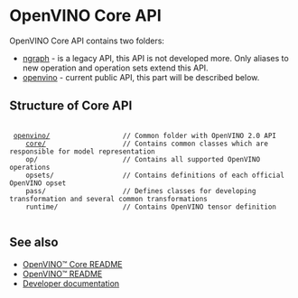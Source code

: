# OpenVINO Core API

OpenVINO Core API contains two folders:
 * [ngraph](../include/ngraph/) - is a legacy API, this API is not developed more. Only aliases to new operation and operation sets extend this API.
 * [openvino](../include/openvino/) - current public API, this part will be described below.

## Structure of Core API
<pre>
 <code>
 <a href="../include/openvino">openvino/</a>                  // Common folder with OpenVINO 2.0 API
    <a href="../include/openvino/core/">core/</a>                   // Contains common classes which are responsible for model representation
    op/                     // Contains all supported OpenVINO operations
    opsets/                 // Contains definitions of each official OpenVINO opset
    pass/                   // Defines classes for developing transformation and several common transformations
    runtime/                // Contains OpenVINO tensor definition
 </code>
</pre>



## See also
 * [OpenVINO™ Core README](../README.md)
 * [OpenVINO™ README](../../../README.md)
 * [Developer documentation](../../../docs/dev/index.md)
